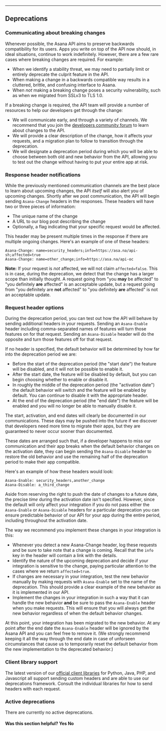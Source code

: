 <hr>
<section>

## Deprecations

<a name="communication" class="jump-anchor"></a>
### Communicating about breaking changes

Whenever possible, the Asana API aims to preserve backwards compatibility for its users. Apps you write on top of the API now should, in ideal situations, continue to work indefinitely. However, there are a few rare cases where breaking changes are required. For example:

- When we identify a stability threat, we may need to partially limit or entirely deprecate the culprit feature in the API.
- When making a change in a backwards compatible way results in a cluttered, brittle, and confusing interface to Asana.
- When *not* making a breaking change poses a security vulnerability, such as when we migrated from SSLv3 to TLS 1.0.

If a breaking change is required, the API team will provide a number of resources to help our developers get through the change:

- We will communicate early, and through a variety of channels. We recommend that you join the [developers community forum](https://community.asana.com/c/developersAPI) to learn about changes to the API.
- We will provide a clear description of the change, how it affects your requests, and a migration plan to follow to transition through the deprecation.
- We will designate a deprecation period during which you will be able to choose between both old and new behavior from the API, allowing you to test out the change without having to put your entire app at risk.

<a name="response-header" class="jump-anchor"></a>
### Response header notifications

While the previously mentioned communication channels are the best place to learn about upcoming changes, the API _itself_ will also alert you of upcoming changes. Shortly after we post communication, the API will begin sending `Asana-Change` headers in the responses. These headers will have two or three pieces of information:

- The unique name of the change
- A URL to our blog post describing the change 
- Optionally, a flag indicating that your specific request would be affected.

This header may be present multiple times in the response if there are multiple ongoing changes. Here's an example of one of these headers:

```text
Asana-Change: name=security_headers;info=https://asa.na/api-sh;affected=true
Asana-Change: name=other_change;info=https://asa.na/api-oc
```

**Note:** If your request is *not* affected, we will not claim `affected=false`. This is in case, during the deprecation, we detect that the change has a larger scope than initially thought. A request going from "you **may** be affected" to "you definitely **are** affected" is an acceptable update, but a request going from "you definitely are **not** affected" to "you definitely **are** affected" is not an acceptable update.

<a name="request-header" class="jump-anchor"></a>
### Request header options

During the deprecation period, you can test out how the API will behave by sending additional headers in your requests. Sending an `Asana-Enable` header including comma-separated names of features will turn those features on for that request. Sending an `Asana-Disable` header will do the opposite and turn those features off for that request.

If no header is specified, the default behavior will be determined by how far into the deprecation period we are:

- Before the start of the deprecation period (the "start date") the feature will be disabled, and it will not be possible to enable it.
- After the start date, the feature will be disabled by default, but you can begin choosing whether to enable or disable it.
- In roughly the middle of the deprecation period (the "activation date") the default behavior will switch and the feature will be enabled by default. You can continue to disable it with the appropriate header.
- At the end of the deprecation period (the "end date") the feature will be enabled and you will no longer be able to manually disable it.

The start, activation, and end dates will clearly be documented in our communications. These days may be pushed into the future if we discover that developers need more time to migrate their apps, but they are guaranteed to never occur sooner than documented.

These dates are arranged such that, if a developer happens to miss our communication and their app breaks when the default behavior changes on the activation date, they can begin sending the `Asana-Disable` header to restore the old behavior and use the remaining half of the deprecation period to make their app compatible.

Here's an example of how these headers would look:

```text
Asana-Enable: security_headers,another_change
Asana-Disable: a_third_change
```

Aside from reserving the right to push the date of changes to a future date, the precise *time* during the activation date isn't specified. However, since the default will only affect your integration if you do not pass either the `Asana-Enable` or `Asana-Disable` headers for a particular deprecation you can ensure predictable behavior of our API for your app during the entire period, including throughout the activation date.

The way we recommend you implement these changes in your integration is this:

- Whenever you detect a new Asana-Change header, log these requests and be sure to take note that a change is coming. Recall that the `info` key in the header will contain a link with the details.
- Identify the nature of the upcoming deprecation and decide if your integration is sensitive to the change, paying particular attention to the cases where we return `affected=true`.
- If changes are necessary in your integration, test the new behavior manually by making requests with `Asana-Enable` set to the name of the deprecation. This should provide a clear example of the new behavior as it is implemented in our API.
- Implement the changes in your integration in such a way that it can handle the new behavior **and** be sure to pass the `Asana-Enable` header when you make requests. This will ensure that you will always get the new behavior regardless of when the default behavior changes.

At this point, your integration has been migrated to the new behavior. At any point after the end date the `Asana-Enable` header will be ignored by the Asana API and you can feel free to remove it. (We strongly recommend keeping it all the way through the end date in case of unforseen circumstances that cause us to temporarily reset the default behavior from the new implementation to the deprecated behavior.)

<a name="client-libraries" class="jump-anchor"></a>
### Client library support

The latest version of our [official client libraries](#official-client-libraries) for Python, Java, PHP, and Javascript all support sending custom headers and are able to use our deprecations framework. Consult the individual libraries for how to send headers with each request.


<a name="active-deprecations" class="jump-anchor"></a>
### Active deprecations

There are currently no active deprecations.

<div>
  <div class="docs-helpful-feedback-content">
      <h4>Was this section helpful? <a class="feedbackPositive" style="cursor:pointer;">Yes </a><a class="feedbackNegative" style="cursor:pointer;">No</a></h4>
  </div>
</div>

</section>
